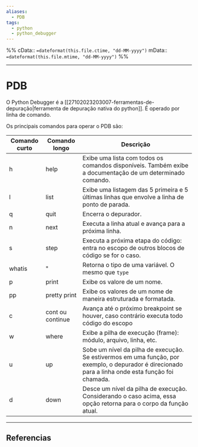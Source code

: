 ```yaml
---
aliases:
  - PDB
tags:
  - python
  - python_debugger
---
```

%%
cData:: `=dateformat(this.file.ctime, "dd-MM-yyyy")`
mData:: `=dateformat(this.file.mtime, "dd-MM-yyyy")`
%%

___
# PDB

O Python Debugger é a [[27102023203007-ferramentas-de-depuração|ferramenta de depuração nativa do python]]. É operado por linha de comando.

Os principais comandos para operar o PDB são:

| Comando curto | Comando longo    | Descrição                                                                                                                                          |
| ------------- | ---------------- | -------------------------------------------------------------------------------------------------------------------------------------------------- |
| h             | help             | Exibe uma lista com todos os comandos disponíveis. Também exibe a documentação de um determinado comando.                                          |
| l             | list             | Exibe uma listagem das 5 primeira e 5 últimas linhas que envolve a linha de ponto de parada.                                                       |
| q             | quit             | Encerra o depurador.                                                                                                                               |
| n             | next             | Executa a linha atual e avança para a próxima linha.                                                                                               |
| s             | step             | Executa a próxima etapa do código: entra no escopo de outros blocos de código se for o caso.                                                       |
| whatis        | "                | Retorna o tipo de uma variável. O mesmo que `type`                                                                                                 |
| p             | print            | Exibe os valore de um nome.                                                                                                                        |
| pp            | pretty print     | Exibe os valores de um nome de maneira estruturada e formatada.                                                                                    |
| c             | cont ou continue | Avança até o próximo breakpoint se houver, caso contrário executa todo código do escopo                                                            |
| w             | where            | Exibe a pilha de execução (frame): módulo, arquivo, linha, etc.                                                                                            |
| u             | up               | Sobe um nível da pilha de execução. Se estivermos em uma função, por exemplo, o depurador é direcionado para a linha onde esta função foi chamada. |
| d             | down             | Desce um nível da pilha de execução. Considerando o caso acima, essa opção retorna para o corpo da função atual.                                   |



---
## Referencias
